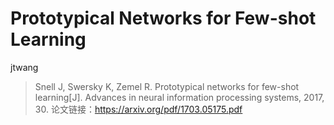 # Prototypical Networks for Few-shot Learning

jtwang

> Snell J, Swersky K, Zemel R. Prototypical networks for few-shot learning[J]. Advances in neural information processing systems, 2017, 30.
> 论文链接：https://arxiv.org/pdf/1703.05175.pdf

